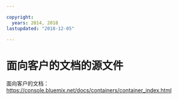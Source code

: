 ```yaml
---

copyright:
  years: 2014, 2018
lastupdated: "2018-12-05"

---
```



# 面向客户的文档的源文件

面向客户的文档：https://console.bluemix.net/docs/containers/container_index.html


